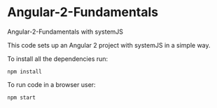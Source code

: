 # Angular-2-Fundamentals
Angular-2-Fundamentals with systemJS

This code sets up an Angular 2 project with systemJS in a simple way.

To install all the dependencies run:

```shell
npm install
```

To run code in a browser user:

```shell
npm start
```
